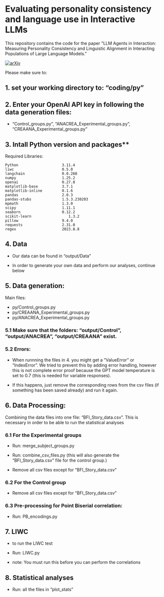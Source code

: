 # Evaluating personality consistency and language use in Interactive LLMs

This repository contains the code for the paper "LLM Agents in Interaction: Measuring Personality Consistency and Linguistic Alignment in Interacting Populations of Large Language Models." 

[![arXiv](https://img.shields.io/badge/arXiv:2402.02896-b31b1b.svg)](https://arxiv.org/abs/arXiv:2402.02896)

Please make sure to:

## 1. set your working directory to: “coding/py”

## 2. Enter your OpenAI API key in following the data generation files:

- “Control_groups.py”, “ANACREA_Experimental_groups.py”, “CREAANA_Experimental_groups.py”

## 3. Intall Python version and packages**

Required Libraries:
```
Python                    3.11.4
liwc                      0.5.0
langchain                 0.0.268
numpy                     1.25.2
openai                    0.27.8 
matplotlib-base           3.7.1             
matplotlib-inline         0.1.6
pandas                    2.0.3           
pandas-stubs              1.5.3.230203    
mpmath                    1.3.0
scipy                     1.11.1
seaborn                   0.12.2
scikit-learn				 1.3.2           
pillow                    9.4.0
requests                  2.31.0
regex                     2023.8.8
```

## 4. Data

- Our data can be found in “output/Data”

- In order to generate your own data and perform our analyses, continue below

## 5. Data generation:
Main files:
- py/Control_groups.py
- py/CREAANA_Experimental_groups.py
- py/ANACREA_Experimental_groups.py

### 5.1 Make sure that the folders: “output/Control”, “output/ANACREA”, “output/CREAANA” exist.

### 5.2 Errors: 

- When runnning the files in 4. you might get a ”ValueError” or “IndexError”. We tried to prevent this by adding error handling, however this is not complete error proof because the GPT model temperature is set to 0.7 (this is needed for variable responses). 

- If this happens, just remove the corresponding rows from the csv files (if something has been saved already) and run it again.

## 6. Data Processing: 
Combining the data files into one file: “BFI_Story_data.csv”. This is necessary in order to be able to run the statistical analyses

### 6.1 For the Experimental groups
- Run: merge_subject_groups.py
- Run: combine_csv_files.py  (this will also generate the “BFI_Story_data.csv” file for the control group.)

- Remove all csv files except for “BFI_Story_data.csv”

### 6.2 For the Control group
- Remove all csv files except for “BFI_Story_data.csv”

### 6.3 Pre-processing for Point Biserial correlation:
- Run: PB_encodings.py

## 7. LIWC
- to run the LIWC test 
- Run: LIWC.py

- note: You must run this before you can perform the correlations

## 8. Statistical analyses 
- Run: all the files in ”plot_stats”


